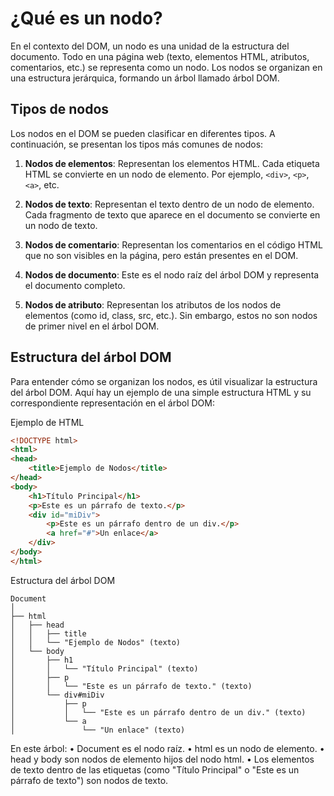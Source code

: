 # ¿Qué es un nodo?

En el contexto del DOM, un nodo es una unidad de la estructura del documento. Todo en una página web (texto, elementos HTML, atributos, comentarios, etc.) se representa como un nodo. Los nodos se organizan en una estructura jerárquica, formando un árbol llamado árbol DOM.

## Tipos de nodos
Los nodos en el DOM se pueden clasificar en diferentes tipos. A continuación, se presentan los tipos más comunes de nodos:

1.	**Nodos de elementos**: Representan los elementos HTML. Cada etiqueta HTML se convierte en un nodo de elemento. Por ejemplo, ```<div>```, ```<p>```, ```<a>```, etc.

2.	**Nodos de texto**: Representan el texto dentro de un nodo de elemento. Cada fragmento de texto que aparece en el documento se convierte en un nodo de texto.

3.	**Nodos de comentario**: Representan los comentarios en el código HTML que no son visibles en la página, pero están presentes en el DOM.

4.	**Nodos de documento**: Este es el nodo raíz del árbol DOM y representa el documento completo.

5.	**Nodos de atributo**: Representan los atributos de los nodos de elementos (como id, class, src, etc.). Sin embargo, estos no son nodos de primer nivel en el árbol DOM.

## Estructura del árbol DOM

Para entender cómo se organizan los nodos, es útil visualizar la estructura del árbol DOM. Aquí hay un ejemplo de una simple estructura HTML y su correspondiente representación en el árbol DOM:

Ejemplo de HTML

```html
<!DOCTYPE html>
<html>
<head>
    <title>Ejemplo de Nodos</title>
</head>
<body>
    <h1>Título Principal</h1>
    <p>Este es un párrafo de texto.</p>
    <div id="miDiv">
        <p>Este es un párrafo dentro de un div.</p>
        <a href="#">Un enlace</a>
    </div>
</body>
</html>
```

Estructura del árbol DOM

```
Document
│
├── html
│   ├── head
│   │   ├── title
│   │   └── "Ejemplo de Nodos" (texto)
│   └── body
│       ├── h1
│       │   └── "Título Principal" (texto)
│       ├── p
│       │   └── "Este es un párrafo de texto." (texto)
│       └── div#miDiv
│           ├── p
│           │   └── "Este es un párrafo dentro de un div." (texto)
│           └── a
│               └── "Un enlace" (texto)
```

En este árbol:
•	Document es el nodo raíz.
•	html es un nodo de elemento.
•	head y body son nodos de elemento hijos del nodo html.
•	Los elementos de texto dentro de las etiquetas (como "Título Principal" o "Este es un párrafo de texto") son nodos de texto.
